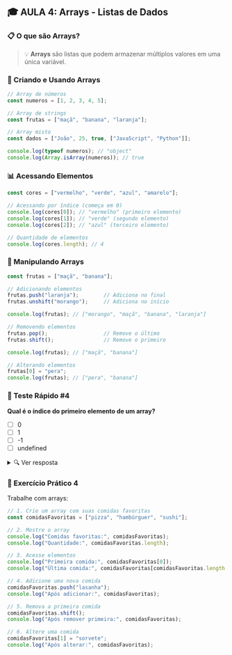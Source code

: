 ## 🎓 **AULA 4: Arrays - Listas de Dados**

### **📋 O que são Arrays?**

> 💡 **Arrays** são listas que podem armazenar múltiplos valores em uma única variável.

### **🔧 Criando e Usando Arrays**

```javascript
// Array de números
const numeros = [1, 2, 3, 4, 5];

// Array de strings
const frutas = ["maçã", "banana", "laranja"];

// Array misto
const dados = ["João", 25, true, ["JavaScript", "Python"]];

console.log(typeof numeros); // "object"
console.log(Array.isArray(numeros)); // true
```

### **📊 Acessando Elementos**

```javascript
const cores = ["vermelho", "verde", "azul", "amarelo"];

// Acessando por índice (começa em 0)
console.log(cores[0]); // "vermelho" (primeiro elemento)
console.log(cores[1]); // "verde" (segundo elemento)
console.log(cores[2]); // "azul" (terceiro elemento)

// Quantidade de elementos
console.log(cores.length); // 4
```

### **🔧 Manipulando Arrays**

```javascript
const frutas = ["maçã", "banana"];

// Adicionando elementos
frutas.push("laranja");        // Adiciona no final
frutas.unshift("morango");     // Adiciona no início

console.log(frutas); // ["morango", "maçã", "banana", "laranja"]

// Removendo elementos
frutas.pop();                  // Remove o último
frutas.shift();                // Remove o primeiro

console.log(frutas); // ["maçã", "banana"]

// Alterando elementos
frutas[0] = "pera";
console.log(frutas); // ["pera", "banana"]
```

### **🎯 Teste Rápido #4**
**Qual é o índice do primeiro elemento de um array?**
- [ ] 0
- [ ] 1
- [ ] -1
- [ ] undefined

<details>
<summary>🔍 Ver resposta</summary>

**Resposta:** 0! Em JavaScript (e na maioria das linguagens), os arrays começam no índice 0, não 1.

</details>

### **🧪 Exercício Prático 4**

Trabalhe com arrays:
```javascript
// 1. Crie um array com suas comidas favoritas
const comidasFavoritas = ["pizza", "hambúrguer", "sushi"];

// 2. Mostre o array
console.log("Comidas favoritas:", comidasFavoritas);
console.log("Quantidade:", comidasFavoritas.length);

// 3. Acesse elementos
console.log("Primeira comida:", comidasFavoritas[0]);
console.log("Última comida:", comidasFavoritas[comidasFavoritas.length - 1]);

// 4. Adicione uma nova comida
comidasFavoritas.push("lasanha");
console.log("Após adicionar:", comidasFavoritas);

// 5. Remova a primeira comida
comidasFavoritas.shift();
console.log("Após remover primeira:", comidasFavoritas);

// 6. Altere uma comida
comidasFavoritas[1] = "sorvete";
console.log("Após alterar:", comidasFavoritas);
```
